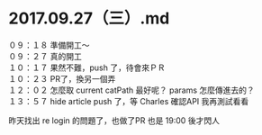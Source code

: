# 2017.09.27（三）.md


０９：１８ 準備開工～  
０９：２７ 真的開工  
１０：１７ 果然不難，push 了，待會來ＰＲ  
１０：２３ PR了，換另一個弄  
１２：０２ 怎麼取 current catPath 最好呢？ params 怎麼傳進去的？  
１３：５７ hide article push 了，等 Charles 確認API 我再測試看看  

昨天找出 re login 的問題了，也做了PR 也是 19:00 後才閃人  

